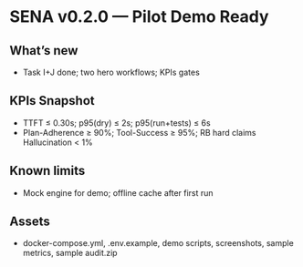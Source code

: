 ﻿# SENA v0.2.0 — Pilot Demo Ready
## What’s new
- Task I+J done; two hero workflows; KPIs gates

## KPIs Snapshot
- TTFT ≤ 0.30s; p95(dry) ≤ 2s; p95(run+tests) ≤ 6s
- Plan-Adherence ≥ 90%; Tool-Success ≥ 95%; RB hard claims Hallucination < 1%

## Known limits
- Mock engine for demo; offline cache after first run

## Assets
- docker-compose.yml, .env.example, demo scripts, screenshots, sample metrics, sample audit.zip
